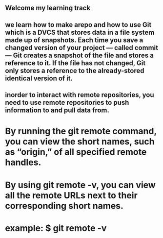 ## Welcome my learning track

##  we learn how to make arepo and how to use Git which is a DVCS that stores data in a file system made up of snapshots. Each time you save a changed version of your project — called commit — Git creates a snapshot of the file and stores a reference to it. If the file has not changed, Git only stores a reference to the already-stored identical version of it.

 ## inorder to  interact with remote repositories, you need to use remote repositories to push information to and pull data from.


# By running the git remote command, you can view the short names, such as “origin,” of all specified remote handles.

# By using git remote -v, you can view all the remote URLs next to their corresponding short names.

  # example: $ git remote -v

